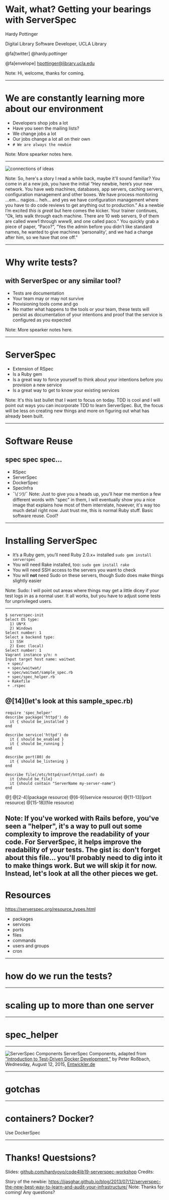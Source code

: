 # Wait, what? Getting your bearings with ServerSpec

Hardy Pottinger

Digital Library Software Developer, UCLA Library

@fa[twitter] @hardy.pottinger

@fa[envelope] hpottinger@library.ucla.edu

Note:
Hi, welcome, thanks for coming.

---
# We are constantly learning more about our environment
* Developers shop jobs a lot
* Have you seen the mailing lists?
* We change jobs a lot
* Our jobs change a lot all on their own
* `# We are always the newbie`

Note:
More spearker notes here.

---
![connections of ideas](assets/images/_absolutely_free_photos_original_photos_connection-of-ideas-3600x2542_26127.jpg)

Note:
So, here's a story I read a while back, maybe it'll sound familiar? You come in at a new job, you have the initial “Hey newbie, here’s your new network. You have web machines, databases, app servers, caching servers, configuration management and other boxes. We have process monitoring ...em... nagios... heh... and yes we have configuration management where you have to do code reviews to get anything out to production.” As a newbie I’m excited *this is great* but here comes the kicker. Your  trainer continues, “Ok, lets walk through each machine. There are 10 web servers, 9 of them are called www1 through www9, and one called paco.” You quickly grab a piece of paper, “Paco?”, “Yes the admin before you didn’t like standard names, he wanted to give machines ‘personality’, and we had a change after him, so we have that one off.”

---
# Why write tests?
## with ServerSpec or any similar tool?
* Tests are documentation
* Your team may or may not survive
* Provisioning tools come and go
* No matter what happens to the tools or your team, these tests will persist as documentation of your intentions and proof that the service is configured as you expected

Note:
More spearker notes here.

---
# ServerSpec
* Extension of RSpec
* Is a Ruby gem
* Is a great way to force yourself to think about your intentions before you provision a new service
* Is a great way to get to know your existing services

Note:
It's this last bullet that I want to focus on today. TDD is cool and I will point
out ways you can incorporate TDD to learn ServerSpec. But, the focus will be less
on creating new things and more on figuring out what has already been built.

---
# Software Reuse
## spec spec spec...
* RSpec
* ServerSpec
* DockerSpec
* SpecInfra
* ¯\\_(ツ)_/¯
Note:
Just to give you a heads up, you'll hear me mention a few different words with
"spec" in them, I will eventually show you a nice image that explains how most
of them interrelate, however, it's way too much detail right now. Just trust me,
this is normal Ruby stuff. Basic software reuse. Cool?

---
# Installing ServerSpec
* It’s a Ruby gem, you’ll need Ruby 2.0.x+ installed
`sudo gem install serverspec`
* You will need Rake installed, too:
`sudo gem install rake`
* You will need SSH access to the servers you want to check
* You will **not** need Sudo on these servers, though Sudo does make things slightly easier

Note:
Sudo: I will point out areas where things may get a little dicey if your test logs in as a normal user. It all works, but you have to adjust some tests for unprivileged users.

---
```
$ serverspec-init
Select OS type:
  1) UN*X
  2) Windows
Select number: 1
Select a backend type:
  1) SSH
  2) Exec (local)
Select number: 1
Vagrant instance y/n: n
Input target host name: waitwat
 + spec/
 + spec/waitwat/
 + spec/waitwat/sample_spec.rb
 + spec/spec_helper.rb
 + Rakefile
 + .rspec
```
@[14](let's look at this sample_spec.rb)
---
```
require 'spec_helper'
describe package('httpd') do
  it { should be_installed }
end

describe service('httpd') do
  it { should be_enabled }
  it { should be_running }
end

describe port(80) do
  it { should be_listening }
end

describe file(/etc/httpd/conf/httpd.conf) do
  it {should be_file}
  it {should contain "ServerName my-server-name"}
end
```
@[1](spec_helper)
@[2-4](package resource)
@[6-9](service resource)
@[11-13](port resource)
@[15-18](file resource)

Note:
If you've worked with Rails before, you've seen a "helper", it's a way to pull
out some complexity to improve the readability of your code. For ServerSpec,
it helps improve the readability of your tests. The gist is: don't forget about
this file... you'll probably need to dig into it to make things work. But we will
skip it for now. Instead, let's look at all the other pieces we get.
---
# Resources
https://serverspec.org/resource_types.html
* packages
* services
* ports
* files
* commands
* users and groups
* cron

---
# how do we run the tests?

---
# scaling up to more than one server

---
# spec_helper

---
![ServerSpec Components](assets/images/serverspec_components.jpg)
ServerSpec Components, adapted from ["Introduction to Test-Driven Docker Development,"](https://entwickler.de/online/development/docker-test-driven-development-b-170207.html) by Peter Roßbach,  Wednesday, August 12, 2015, [Entwickler.de](https://entwickler.de/)

---
# gotchas



---
# containers? Docker?
Use DockerSpec


---
# Thanks! Questsions?

Slides: [github.com/hardyoyo/code4lib19-serverspec-workshop](https://github.com/hardyoyo/code4lib19-serverspec-workshop)
Credits:

Story of the newbie:
https://jjasghar.github.io/blog/2013/07/12/serverspec-the-new-best-way-to-learn-and-audit-your-infrastructure/
Note:
Thanks for coming! Any questions?
